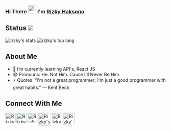 ### Hi There <img src="https://media.giphy.com/media/hvRJCLFzcasrR4ia7z/giphy.gif" width="25px"> I'm [Rizky Haksono](https://rizkyhaksono.github.io)

## Status ![](https://visitor-badge.glitch.me/badge?page_id=rizkyhaksono.rizkyhaksono)
<img src = "https://github-readme-stats.vercel.app/api?username=rizkyhaksono&show_icons=true&theme=gotham" alt="rizky's stats" />
<img src = "https://github-readme-stats.vercel.app/api/top-langs/?username=rizkyhaksono&&show_icons=true&theme=gotham" alt="rizky's top lang">

## About Me
<!-- - 🔭 I’m currently working on ... -->
<!-- - 👯 I’m looking to collaborate on ... -->
<!-- - 🤔 I’m looking for help with ... -->
<!-- - 💬 Ask me about ... -->
- 🌱 I’m currently learning API's, React JS
- 😄 Pronouns: He. Not Him. Cause I'll Never Be Him
- ⚡ Quotes: “I'm not a great programmer; I'm just a good programmer with great habits.” ― Kent Beck 

## Connect With Me
<a href="https://www.instagram.com/rizkyhaksonoo/"/>
  <img align="left" alt="Rizky's IG" width="32px" src="https://img.icons8.com/fluency/50/000000/instagram-new.png"/>
</a>

<a href="https://discordapp.com/users/445224810511859733/">
  <img align="left" alt="Rizky's Discord" width="32px" src="https://img.icons8.com/color/48/000000/discord-logo.png" />
</a>

<a href="https://open.spotify.com/user/pokopoy">
  <img align="left" alt="Rizky's Spotify" width="30px" src="https://img.icons8.com/fluency/48/000000/spotify.png" />
</a>

<a href="https://github.com/rizkyhaksono">
  <img align="left" alt="Rizky's GitHub" width="40px" src="https://img.icons8.com/plasticine/50/000000/github.png">
</a>

 <a href="https://steamcommunity.com/id/natee">
  <img align="left" alt="Rizky's Steam" width="32px" src="https://img.icons8.com/fluency/100/000000/steam.png">
</a>

 <a href="https://saweria.co/natee">
  <img align="left" alt="Rizky's Saweria" width="36px" img src="https://img.icons8.com/doodle/48/000000/money.png">
</a>
